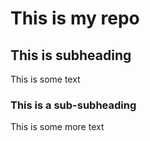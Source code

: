# This is my repo

## This is subheading

This is some text

### This is a sub-subheading

This is some more text